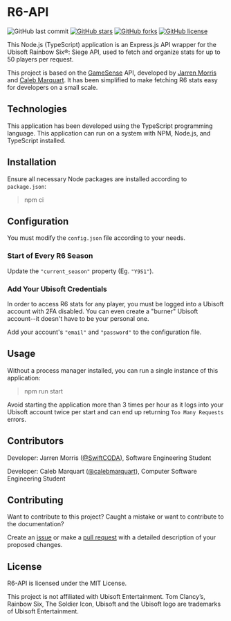# R6-API

![GitHub last commit](https://img.shields.io/github/last-commit/swiftcoda/R6-API.svg?style=for-the-badge)
[![GitHub stars](https://img.shields.io/github/stars/swiftcoda/R6-API.svg?style=for-the-badge)](https://github.com/swiftcoda/R6-API/stargazers)
[![GitHub forks](https://img.shields.io/github/forks/swiftcoda/R6-API.svg?style=for-the-badge)](https://github.com/swiftcoda/R6-API/network)
[![GitHub license](https://img.shields.io/github/license/swiftcoda/R6-API.svg?style=for-the-badge)](https://github.com/swiftcoda/R6-API?tab=License-1-ov-file)

This Node.js (TypeScript) application is an Express.js API wrapper for the Ubisoft Rainbow Six®: Siege API, used to fetch and organize stats for up to 50 players per request.

This project is based on the [GameSense](https://jarrenmorris.com/gamesense/download) API, developed by [Jarren Morris](https://github.com/swiftcoda) and [Caleb Marquart](https://github.com/calebmarquart). It has been simplified to make fetching R6 stats easy for developers on a small scale.




## Technologies

This application has been developed using the TypeScript programming language. This application can run on a system with NPM, Node.js, and TypeScript installed.




## Installation

Ensure all necessary Node packages are installed according to `package.json`:

  >npm ci




## Configuration

You must modify the `config.json` file according to your needs.

### Start of Every R6 Season

Update the `"current_season"` property (Eg. `"Y9S1"`).

### Add Your Ubisoft Credentials

In order to access R6 stats for any player, you must be logged into a Ubisoft account with 2FA disabled. You can even create a "burner" Ubisoft account--it doesn't have to be your personal one.

Add your account's `"email"` and `"password"` to the configuration file.




## Usage

Without a process manager installed, you can run a single instance of this application:

  >npm run start

  Avoid starting the application more than 3 times per hour as it logs into your Ubisoft account twice per start and can end up returning `Too Many Requests` errors.




## Contributors

Developer: Jarren Morris ([@SwiftCODA](https://github.com/swiftcoda)), Software Engineering Student

Developer: Caleb Marquart ([@calebmarquart](https://github.com/calebmarquart)), Computer Software Engineering Student




## Contributing

Want to contribute to this project?
Caught a mistake or want to contribute to the documentation?

Create an [issue](https://github.com/SwiftCODA/R6-API/issues/new/choose) or make a [pull request](https://github.com/SwiftCODA/R6-API/compare) with a detailed description of your proposed changes.




## License

R6-API is licensed under the MIT License.

This project is not affiliated with Ubisoft Entertainment. Tom Clancy’s, Rainbow Six, The Soldier Icon, Ubisoft and the Ubisoft logo are trademarks of Ubisoft Entertainment.
